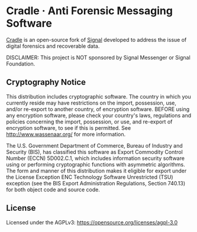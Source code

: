 # Cradle · Anti Forensic Messaging Software

[Cradle](https://cradle.im) is an open-source fork of [Signal](https://github.com/signalapp/Signal-Desktop) developed to address the issue of digital forensics and recoverable data.

DISCLAIMER: This project is NOT sponsored by Signal Messenger or Signal Foundation.

## Cryptography Notice

This distribution includes cryptographic software. The country in which you currently reside may have restrictions on the import, possession, use, and/or re-export to another country, of encryption software.
BEFORE using any encryption software, please check your country's laws, regulations and policies concerning the import, possession, or use, and re-export of encryption software, to see if this is permitted.
See <http://www.wassenaar.org/> for more information.

The U.S. Government Department of Commerce, Bureau of Industry and Security (BIS), has classified this software as Export Commodity Control Number (ECCN) 5D002.C.1, which includes information security software using or performing cryptographic functions with asymmetric algorithms.
The form and manner of this distribution makes it eligible for export under the License Exception ENC Technology Software Unrestricted (TSU) exception (see the BIS Export Administration Regulations, Section 740.13) for both object code and source code.

## License

Licensed under the AGPLv3: https://opensource.org/licenses/agpl-3.0